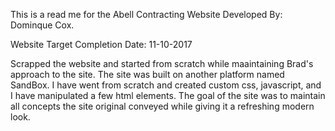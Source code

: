 This is a read me for the Abell Contracting Website Developed By: Dominque Cox. 

Website Target Completion Date: 11-10-2017

Scrapped the website and started from scratch while maaintaining Brad's approach to the site. The site was built on another platform named SandBox. I have went from scratch and created custom css, javascript, and I have manipulated a few html elements. The goal of the site was to maintain all concepts the site original conveyed while giving it a refreshing modern look. 

 <!-- The functionality and better styling of the site will be completed during the second cohert of Code Louisville! -->